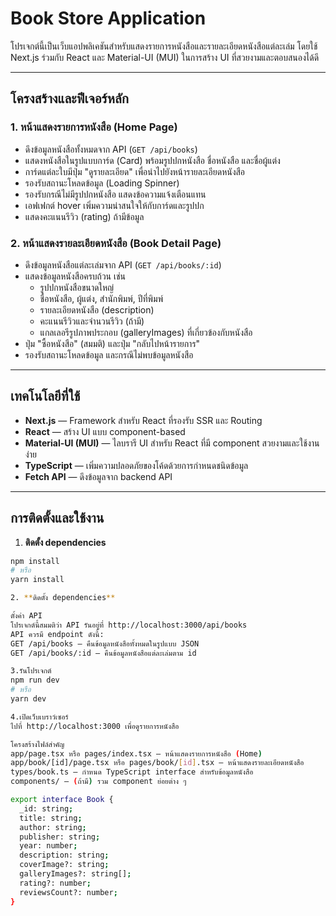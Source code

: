 # Book Store Application

โปรเจกต์นี้เป็นเว็บแอปพลิเคชันสำหรับแสดงรายการหนังสือและรายละเอียดหนังสือแต่ละเล่ม โดยใช้ Next.js ร่วมกับ React และ Material-UI (MUI) ในการสร้าง UI ที่สวยงามและตอบสนองได้ดี

---

## โครงสร้างและฟีเจอร์หลัก

### 1. หน้าแสดงรายการหนังสือ (Home Page)

- ดึงข้อมูลหนังสือทั้งหมดจาก API (`GET /api/books`)
- แสดงหนังสือในรูปแบบการ์ด (Card) พร้อมรูปปกหนังสือ ชื่อหนังสือ และชื่อผู้แต่ง
- การ์ดแต่ละใบมีปุ่ม "ดูรายละเอียด" เพื่อนำไปยังหน้ารายละเอียดหนังสือ
- รองรับสถานะโหลดข้อมูล (Loading Spinner)
- รองรับกรณีไม่มีรูปปกหนังสือ แสดงข้อความแจ้งเตือนแทน
- เอฟเฟกต์ hover เพิ่มความน่าสนใจให้กับการ์ดและรูปปก
- แสดงคะแนนรีวิว (rating) ถ้ามีข้อมูล

### 2. หน้าแสดงรายละเอียดหนังสือ (Book Detail Page)

- ดึงข้อมูลหนังสือแต่ละเล่มจาก API (`GET /api/books/:id`)
- แสดงข้อมูลหนังสือครบถ้วน เช่น
  - รูปปกหนังสือขนาดใหญ่
  - ชื่อหนังสือ, ผู้แต่ง, สำนักพิมพ์, ปีที่พิมพ์
  - รายละเอียดหนังสือ (description)
  - คะแนนรีวิวและจำนวนรีวิว (ถ้ามี)
  - แกลเลอรีรูปภาพประกอบ (galleryImages) ที่เกี่ยวข้องกับหนังสือ
- ปุ่ม "ซื้อหนังสือ" (สมมติ) และปุ่ม "กลับไปหน้ารายการ"
- รองรับสถานะโหลดข้อมูล และกรณีไม่พบข้อมูลหนังสือ

---

## เทคโนโลยีที่ใช้

- **Next.js** — Framework สำหรับ React ที่รองรับ SSR และ Routing
- **React** — สร้าง UI แบบ component-based
- **Material-UI (MUI)** — ไลบรารี UI สำหรับ React ที่มี component สวยงามและใช้งานง่าย
- **TypeScript** — เพิ่มความปลอดภัยของโค้ดด้วยการกำหนดชนิดข้อมูล
- **Fetch API** — ดึงข้อมูลจาก backend API

---

## การติดตั้งและใช้งาน

1. **ติดตั้ง dependencies**

```bash
npm install
# หรือ
yarn install

2. **ติดตั้ง dependencies**

ตั้งค่า API
โปรเจกต์นี้สมมติว่า API รันอยู่ที่ http://localhost:3000/api/books
API ควรมี endpoint ดังนี้:
GET /api/books — คืนข้อมูลหนังสือทั้งหมดในรูปแบบ JSON
GET /api/books/:id — คืนข้อมูลหนังสือแต่ละเล่มตาม id

3.รันโปรเจกต์
npm run dev
# หรือ
yarn dev

4.เปิดเว็บเบราว์เซอร์
ไปที่ http://localhost:3000 เพื่อดูรายการหนังสือ

โครงสร้างไฟล์สำคัญ
app/page.tsx หรือ pages/index.tsx — หน้าแสดงรายการหนังสือ (Home)
app/book/[id]/page.tsx หรือ pages/book/[id].tsx — หน้าแสดงรายละเอียดหนังสือ
types/book.ts — กำหนด TypeScript interface สำหรับข้อมูลหนังสือ
components/ — (ถ้ามี) รวม component ย่อยต่าง ๆ

export interface Book {
  _id: string;
  title: string;
  author: string;
  publisher: string;
  year: number;
  description: string;
  coverImage?: string;
  galleryImages?: string[];
  rating?: number;
  reviewsCount?: number;
}